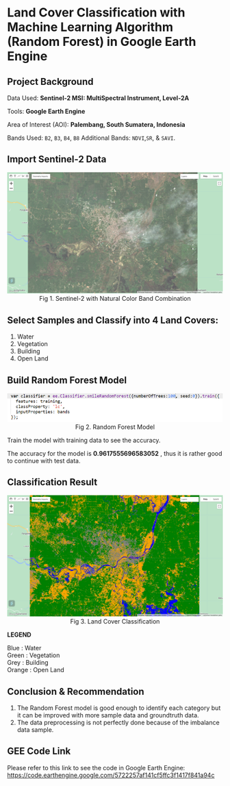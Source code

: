 # Land Cover Classification with Machine Learning Algorithm (Random Forest) in Google Earth Engine

## Project Background
Data Used:
**Sentinel-2 MSI: MultiSpectral Instrument, Level-2A**

Tools:
**Google Earth Engine**

Area of Interest (AOI):
**Palembang, South Sumatera, Indonesia**

Bands Used:
`B2`, `B3`, `B4`, `B8`
Additional Bands: `NDVI`,`SR`, & `SAVI`.

## Import Sentinel-2 Data
<p align="center">
  <img src= "https://github.com/jedijm/Land-Cover-Classification-with-Random-Forest-in-Google-Earth-Engine/blob/main/asset/sentinel.png"> <br>
Fig 1. Sentinel-2 with Natural Color Band Combination
</p>

## Select Samples and Classify into 4 Land Covers:
1. Water
2. Vegetation
3. Building
4. Open Land

## Build Random Forest Model
<p align="center">
  <img src= "https://github.com/jedijm/Land-Cover-Classification-with-Random-Forest-in-Google-Earth-Engine/blob/main/asset/Model.png"> <br>
Fig 2. Random Forest Model
</p>
Train the model with training data to see the accuracy.

The accuracy for the model is **0.9617555696583052** , thus it is rather good to continue with test data.

## Classification Result
<p align="center">
  <img src= "https://github.com/jedijm/Land-Cover-Classification-with-Random-Forest-in-Google-Earth-Engine/blob/main/asset/classification.png"> <br>
Fig 3. Land Cover Classification
</p>

**LEGEND**

Blue : Water <br>
Green : Vegetation <br>
Grey : Building <br>
Orange : Open Land 

## Conclusion & Recommendation
1. The Random Forest model is good enough to identify each category but it can be improved with more sample data and groundtruth data.
2. The data preprocessing is not perfectly done because of the imbalance data sample.

## GEE Code Link
Please refer to this link to see the code in Google Earth Engine: 
https://code.earthengine.google.com/5722257af141cf5ffc3f1417f841a94c 
